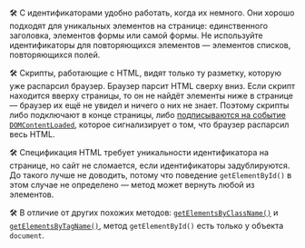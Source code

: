 🛠 С идентификаторами удобно работать, когда их немного. Они хорошо подходят для уникальных элементов на странице: единственного заголовка, элементов формы или самой формы. Не используйте идентификаторы для повторяющихся элементов — элементов списков, повторяющихся полей.

🛠 Скрипты, работающие с HTML, видят только ту разметку, которую уже распарсил браузер. Браузер парсит HTML сверху вниз. Если скрипт находится вверху страницы, то он не найдёт элементы ниже в странице — браузер их ещё не увидел и ничего о них не знает. Поэтому скрипты либо подключают в конце страницы, либо [подписываются на событие `DOMContent​Loaded`](/js/event-domcontentloaded/), которое сигнализирует о том, что браузер распарсил весь HTML.

🛠 Спецификация HTML требует уникальности идентификатора на странице, но сайт не сломается, если идентификаторы задублируются. До такого лучше не доводить, потому что поведение `getElementById()` в этом случае не определено — метод может вернуть любой из элементов.

🛠 В отличие от других похожих методов: [`getElementsByClassName()`](/js/getelementsbyclassname/) и [`getElementsByTagName()`](/js/getelementsbytagname/), метод `getElementById()` есть только у объекта `document`.

